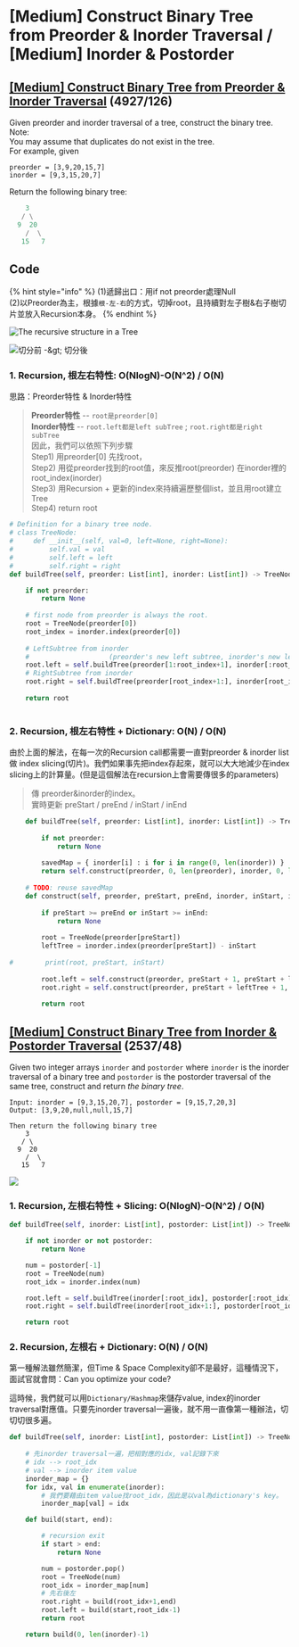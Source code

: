 # \[Medium\] Construct Binary Tree from Preorder & Inorder Traversal / \[Medium\] Inorder & Postorder

## [\[Medium\] Construct Binary Tree from Preorder & Inorder Traversal](https://leetcode.com/problems/construct-binary-tree-from-preorder-and-inorder-traversal/)      \(4927/126\)

Given preorder and inorder traversal of a tree, construct the binary tree.  
Note:  
You may assume that duplicates do not exist in the tree.  
For example, given

```text
preorder = [3,9,20,15,7]
inorder = [9,3,15,20,7]
```

Return the following binary tree:

```python
    3
   / \
  9  20
    /  \
   15   7
```



## Code

{% hint style="info" %}
\(1\)遞歸出口：用if not preorder處理Null  
\(2\)以Preorder為主，根據`根-左-右`的方式，切掉root，且持續對左子樹&右子樹切片並放入Recursion本身。
{% endhint %}

![The recursive structure in a Tree](../../.gitbook/assets/image%20%2855%29.png)

![&#x5207;&#x5206;&#x524D; -&amp;gt; &#x5207;&#x5206;&#x5F8C;](../../.gitbook/assets/image%20%2848%29.png)

### 1. Recursion, 根左右特性: O\(NlogN\)-O\(N^2\) / O\(N\)

思路：Preorder特性 & Inorder特性

> **Preorder特性** -- `root是preorder[0]`   
>    **Inorder特性** -- `root.left都是left subTree` ; `root.right都是right subTree`  
> 因此，我們可以依照下列步驟  
> Step1\) 用preorder\[0\] 先找root，  
> Step2\) 用從preorder找到的root值，來反推root\(preorder\) 在inorder裡的root\_index\(inorder\)  
> Step3\) 用Recursion + 更新的index來持續遍歷整個list，並且用root建立Tree  
> Step4\) return root

```python
# Definition for a binary tree node.
# class TreeNode:
#     def __init__(self, val=0, left=None, right=None):
#         self.val = val
#         self.left = left
#         self.right = right
def buildTree(self, preorder: List[int], inorder: List[int]) -> TreeNode:

    if not preorder:
        return None
    
    # first node from preorder is always the root.    
    root = TreeNode(preorder[0])
    root_index = inorder.index(preorder[0])
    
    # LeftSubtree from inorder
    #                    (preorder's new left subtree, inorder's new left subtree) 
    root.left = self.buildTree(preorder[1:root_index+1], inorder[:root_index])
    # RightSubtree from inorder
    root.right = self.buildTree(preorder[root_index+1:], inorder[root_index+1:])
    
    return root
    
```

### 2. Recursion, 根左右特性 + Dictionary:    O\(N\) / O\(N\)

由於上面的解法，在每一次的Recursion call都需要一直對preorder & inorder list做 index slicing\(切片\)。我們如果事先把index存起來，就可以大大地減少在index slicing上的計算量。\(但是這個解法在recursion上會需要傳很多的parameters\) 

> 傳 preorder&inorder的index。  
> 實時更新 preStart / preEnd / inStart / inEnd

```python
    def buildTree(self, preorder: List[int], inorder: List[int]) -> TreeNode:
        
        if not preorder:
            return None
        
        savedMap = { inorder[i] : i for i in range(0, len(inorder)) }    
        return self.construct(preorder, 0, len(preorder), inorder, 0, len(inorder), savedMap)
            
    # TODO: reuse savedMap
    def construct(self, preorder, preStart, preEnd, inorder, inStart, inEnd, savedMap):
        
        if preStart >= preEnd or inStart >= inEnd:
            return None
        
        root = TreeNode(preorder[preStart])
        leftTree = inorder.index(preorder[preStart]) - inStart
        
#        print(root, preStart, inStart)
        
        root.left = self.construct(preorder, preStart + 1, preStart + leftTree + 1, inorder, inStart, inStart + leftTree, savedMap)
        root.right = self.construct(preorder, preStart + leftTree + 1, preEnd, inorder, inStart + leftTree + 1, inEnd, savedMap)
        
        return root
```

## [\[Medium\] Construct Binary Tree from Inorder & Postorder Traversal](https://leetcode.com/problems/construct-binary-tree-from-inorder-and-postorder-traversal/)  \(2537/48\)

Given two integer arrays `inorder` and `postorder` where `inorder` is the inorder traversal of a binary tree and `postorder` is the postorder traversal of the same tree, construct and return _the binary tree_.

```text
Input: inorder = [9,3,15,20,7], postorder = [9,15,7,20,3]
Output: [3,9,20,null,null,15,7]

Then return the following binary tree
    3
   / \
  9  20
    /  \
   15   7
```

![](../../.gitbook/assets/image%20%2854%29.png)

### 1. Recursion, 左根右特性 + Slicing:  O\(NlogN\)-O\(N^2\) / O\(N\)

```python
def buildTree(self, inorder: List[int], postorder: List[int]) -> TreeNode:

    if not inorder or not postorder:
        return None

    num = postorder[-1]
    root = TreeNode(num)        
    root_idx = inorder.index(num)

    root.left = self.buildTree(inorder[:root_idx], postorder[:root_idx])
    root.right = self.buildTree(inorder[root_idx+1:], postorder[root_idx:-1])

    return root
```

### 2. Recursion, 左根右 + Dictionary:  O\(N\) / O\(N\)

第一種解法雖然簡潔，但Time & Space Complexity卻不是最好，這種情況下，面試官就會問：Can you optimize your code?

這時候，我們就可以用`Dictionary/Hashmap`來儲存value, index的inorder traversal對應值。只要先inorder traversal一遍後，就不用一直像第一種辦法，切切切很多遍。

```python
def buildTree(self, inorder: List[int], postorder: List[int]) -> TreeNode:
    
    # 先inorder traversal一遍，把相對應的idx, val記錄下來
    # idx --> root_idx
    # val --> inorder item value
    inorder_map = {}
    for idx, val in enumerate(inorder):
        # 我們要藉由item value找root_idx，因此是以val為dictionary's key。
        inorder_map[val] = idx

    def build(start, end):

        # recursion exit
        if start > end:
            return None

        num = postorder.pop()
        root = TreeNode(num)
        root_idx = inorder_map[num]
        # 先右後左
        root.right = build(root_idx+1,end)
        root.left = build(start,root_idx-1)
        return root

    return build(0, len(inorder)-1)
```

